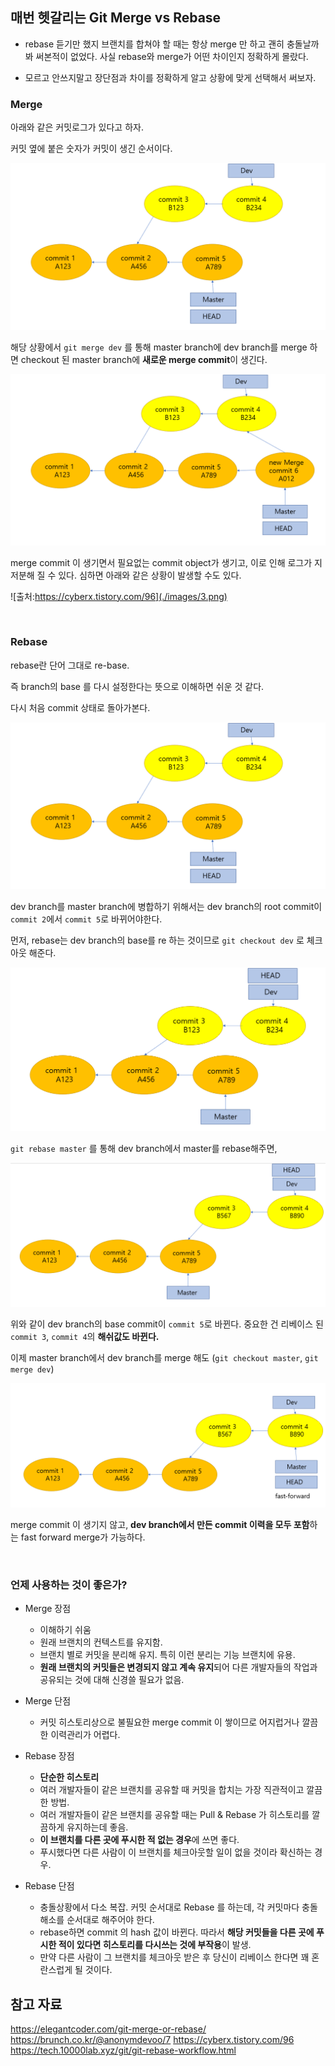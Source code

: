 ## 매번 헷갈리는 Git Merge vs Rebase

- rebase 듣기만 했지 브랜치를 합쳐야 할 때는 항상 merge 만 하고 괜히 충돌날까봐 써본적이 없었다. 사실 rebase와 merge가 어떤 차이인지 정확하게 몰랐다.

- 모르고 안쓰지말고 장단점과 차이를 정확하게 알고 상황에 맞게 선택해서 써보자.

### **Merge**

아래와 같은 커밋로그가 있다고 하자. 

커밋 옆에 붙은 숫자가 커밋이 생긴 순서이다.

![](./images/1.png)

해당 상황에서 `git merge dev` 를 통해 master branch에 dev branch를 merge 하면 checkout 된 master branch에 **새로운 merge commit**이 생긴다.

![](./images/2.png)

merge commit 이 생기면서 필요없는 commit object가 생기고, 이로 인해 로그가 지저분해 질 수 있다. 심하면 아래와 같은 상황이 발생할 수도 있다.

![출처:https://cyberx.tistory.com/96](./images/3.png)

<br>

### **Rebase**

rebase란 단어 그대로 re-base. 

즉 branch의 base 를 다시 설정한다는 뜻으로 이해하면 쉬운 것 같다.

다시 처음 commit 상태로 돌아가본다.

![](./images/1.png)

dev branch를 master branch에 병합하기 위해서는 dev branch의 root commit이 `commit 2`에서 `commit 5`로 바뀌어야한다.

먼저, rebase는 dev branch의 base를 re 하는 것이므로 `git checkout dev` 로 체크아웃 해준다.

![](./images/4.png)

`git rebase master` 를 통해 dev branch에서 master를 rebase해주면,

![](./images/5.png)

위와 같이 dev branch의 base commit이 `commit 5`로 바뀐다. 중요한 건 리베이스 된 `commit 3`, `commit 4`의 **해쉬값도 바뀐다.**

이제 master branch에서 dev branch를 merge 해도
(`git checkout master`, `git merge dev`)

![](./images/6.png)


merge commit 이 생기지 않고, **dev branch에서 만든 commit 이력을 모두 포함**하는 fast forward merge가 가능하다.


<br>

### 언제 사용하는 것이 좋은가?

- Merge 장점
    - 이해하기 쉬움
    - 원래 브랜치의 컨텍스트를 유지함.
    - 브랜치 별로 커밋을 분리해 유지. 특히 이런 분리는 기능 브랜치에 유용.
    - **원래 브랜치의 커밋들은 변경되지 않고 계속 유지**되어 다른 개발자들의 작업과 공유되는 것에 대해 신경쓸 필요가 없음.

- Merge 단점
    - 커밋 히스토리상으로 불필요한 merge commit 이 쌓이므로 어지럽거나 깔끔한 이력관리가 어렵다.

- Rebase 장점
    - **단순한 히스토리**
    - 여러 개발자들이 같은 브랜치를 공유할 때 커밋을 합치는 가장 직관적이고 깔끔한 방법.
    - 여러 개발자들이 같은 브랜치를 공유할 때는 Pull & Rebase 가 히스토리를 깔끔하게 유지하는데 좋음.
    - **이 브랜치를 다른 곳에 푸시한 적 없는 경우**에 쓰면 좋다.
    - 푸시했다면 다른 사람이 이 브랜치를 체크아웃할 일이 없을 것이라 확신하는 경우.

- Rebase 단점
    - 충돌상황에서 다소 복잡. 커밋 순서대로 Rebase 를 하는데, 각 커밋마다 충돌해소를 순서대로 해주어야 한다.
    - rebase하면 commit 의 hash 값이 바뀐다.
    따라서 **해당 커밋들을 다른 곳에 푸시한 적이 있다면 히스토리를 다시쓰는 것에 부작용**이 발생. 
    - 만약 다른 사람이 그 브랜치를 체크아웃 받은 후 당신이 리베이스 한다면 꽤 혼란스럽게 될 것이다.


## 참고 자료

https://elegantcoder.com/git-merge-or-rebase/
https://brunch.co.kr/@anonymdevoo/7
https://cyberx.tistory.com/96
https://tech.10000lab.xyz/git/git-rebase-workflow.html